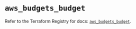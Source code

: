 # `aws_budgets_budget`

Refer to the Terraform Registry for docs: [`aws_budgets_budget`](https://registry.terraform.io/providers/hashicorp/aws/5.81.0/docs/resources/budgets_budget).
